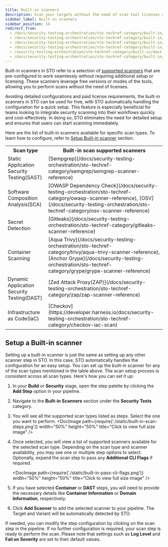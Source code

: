 ```yaml
---
title: Built-in scanners
description: Scan your targets without the need of scan tool licenses and configurations
sidebar_label: Built-in scanners
sidebar_position: 14
redirect_from:
  - /docs/security-testing-orchestration/sto-techref-category/built-in/sast
  - /docs/security-testing-orchestration/sto-techref-category/built-in/sca
  - /docs/security-testing-orchestration/sto-techref-category/built-in/secrets
  - /docs/security-testing-orchestration/sto-techref-category/built-in/containers
  - /security-testing-orchestration/sto-techref-category/built-in/dast
  - /docs/security-testing-orchestration/sto-techref-category/built-in/iac
---
```


Built-in scanners in STO refer to a selection of [supported scanners](/docs/security-testing-orchestration/whats-supported) that are pre-configured to work seamlessly without requiring additional setup or licensing. These scanners leverage free versions or modes of the tools, allowing you to perform scans without the need of licenses.

Avoiding detailed configurations and paid license requirements, the built-in scanners in STO can be used for free, with STO automatically handling the configuration for a quick setup. This feature is especially beneficial for teams looking to integrate security scanning into their workflows quickly and cost-effectively. In doing so, STO eliminates the need for detailed setup and ensures that users can start scanning immediately.

Here are the list of built-in scanners available for specific scan types. To learn how to configure, refer to [Setup Built-in scanner](#setup-a-built-in-scanner) section.


<table>
   <tr>
      <th>Scan type</th>
      <th>Built-in scan supported scanners</th>
   </tr>
   <tr>
      <td>
          Static Application Security Testing(SAST)
      </td>
      <td>
            [Sempgrep](/docs/security-testing-orchestration/sto-techref-category/semgrep/semgrep-scanner-reference)
      </td>
   </tr>
   <tr>
      <td>
          Software Composition Analysis(SCA)
      </td>
      <td>
          [OWASP Dependency Check](/docs/security-testing-orchestration/sto-techref-category/owasp-scanner-reference),
          [OSV](/docs/security-testing-orchestration/sto-techref-category/osv-scanner-reference)
      </td>
   </tr>
   <tr>
      <td>
            Secret Detection
      </td>
      <td>
            [Gitleaks](/docs/security-testing-orchestration/sto-techref-category/gitleaks-scanner-reference)
      </td>
   </tr>
      <tr>
      <td>
          Container Scanning
      </td>
      <td>
          [Aqua Trivy](/docs/security-testing-orchestration/sto-techref-category/trivy/aqua-trivy-scanner-reference),
          [Anchor Grype](/docs/security-testing-orchestration/sto-techref-category/grype/grype-scanner-reference)
      </td>
   </tr>
   <tr>
      <td>
            Dynamic Application Security Testing(DAST)
      </td>
      <td>
            [Zed Attack Proxy(ZAP)](/docs/security-testing-orchestration/sto-techref-category/zap/zap-scanner-reference)
      </td>
   </tr>
      <tr>
      <td>
            Infrastructure as Code(IaC)
      </td>
      <td>
            [Checkov](https://developer.harness.io/docs/security-testing-orchestration/sto-techref-category/checkov-iac-scan)
      </td>
   </tr>
</table>

## Setup a Built-in scanner
Setting up a built-in scanner is just the same as setting up any other scanner step in STO. In this case, STO automatically handles the configuration for an easy setup. You can set up the built-in scanner for any of the scan types mentioned in the table above. The scan setup process is consistent across all scan types. Here's how you can set it up:

1. In your **Build** or **Security** stage, open the step palette by clicking the **Add Step** option in your pipeline.
2. Navigate to the **Built-in Scanners** section under the **Security Tests** category.
3. You will see all the supported scan types listed as steps. Select the one you want to perform.
   <DocImage path={require('./static/built-in-scan-steps.png')} width="50%" height="50%" title="Click to view full size image" />
4. Once selected, you will view a list of supported scanners available for the selected scan type. Depending on the scan type and scanner availability, you may see one or multiple step options to select. Optionally, expand the scan step to pass any **Additional CLI Flags** if required.
   
   <DocImage path={require('./static/built-in-pass-cli-flags.png')} width="50%" height="50%" title="Click to view full size image" />
5. If you have selected **Container** or **DAST** steps, you will need to provide the necessary details like **Container Information** or **Domain Information**, respectively.
6. Click **Add Scanner** to add the selected scanner to your pipeline. The Target and Variant will be automatically detected by STO.

If needed, you can modify the step configuration by clicking on the scan step in the pipeline. If no further configuration is required, your scan step is ready to perform the scan. Please note that settings such as **Log Level** and **Fail on Severity** are set to their default values.
